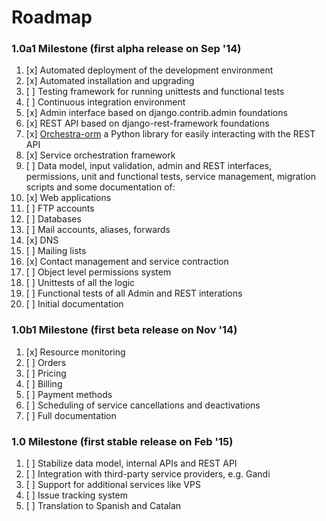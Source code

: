 # Roadmap


### 1.0a1 Milestone (first alpha release on Sep '14)

1. [x] Automated deployment of the development environment
2. [x] Automated installation and upgrading
2. [ ] Testing framework for running unittests and functional tests
2. [ ] Continuous integration environment
2. [x] Admin interface based on django.contrib.admin foundations
3. [x] REST API based on django-rest-framework foundations
2. [x] [Orchestra-orm](https://github.com/glic3rinu/orchestra-orm) a Python library for easily interacting with the REST API
3. [x] Service orchestration framework
4. [ ] Data model, input validation, admin and REST interfaces, permissions, unit and functional tests, service management, migration scripts and some documentation of:
  1. [x] Web applications
  2. [ ] FTP accounts
  2. [ ] Databases 
  1. [ ] Mail accounts, aliases, forwards
  1. [x] DNS
  1. [ ] Mailing lists
1. [x] Contact management and service contraction
1. [ ] Object level permissions system
1. [ ] Unittests of all the logic
2. [ ] Functional tests of all Admin and REST interations
1. [ ] Initial documentation


### 1.0b1 Milestone (first beta release on Nov '14)

1. [x] Resource monitoring
1. [ ] Orders
2. [ ] Pricing
3. [ ] Billing
1. [ ] Payment methods
2. [ ] Scheduling of service cancellations and deactivations
1. [ ] Full documentation


### 1.0 Milestone (first stable release on Feb '15)

1. [ ] Stabilize data model, internal APIs and REST API
1. [ ] Integration with third-party service providers, e.g. Gandi
1. [ ] Support for additional services like VPS
2. [ ] Issue tracking system
3. [ ] Translation to Spanish and Catalan
